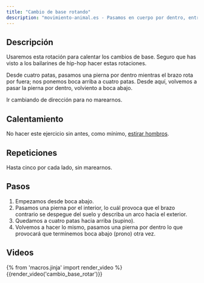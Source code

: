 ```yaml
---
title: "Cambio de base rotando"
description: "movimiento-animal.es - Pasamos en cuerpo por dentro, entre una mano y su pie contrario"
---
```


## Descripción

Usaremos esta rotación para calentar los cambios de base. Seguro que has visto a los bailarines de hip-hop hacer estas rotaciones. 

Desde cuatro patas, pasamos una pierna por dentro mientras el brazo rota por fuera; nos ponemos boca arriba a cuatro patas. Desde aquí, volvemos a pasar la pierna por dentro, volviento a boca abajo.

Ir cambiando de dirección para no marearnos.

## Calentamiento

No hacer este ejercicio sin antes, como mínimo, [estirar hombros](/calentar/estirar_hombros).

## Repeticiones

Hasta cinco por cada lado, sin marearnos.

## Pasos

1. Empezamos desde boca abajo.
2. Pasamos una pierna por el interior, lo cuál provoca que el brazo contrario se despegue del suelo y describa un arco hacia el exterior.
3. Quedamos a cuatro patas hacia arriba (supino).
4. Volvemos a hacer lo mismo, pasamos una pierna por dentro lo que provocará que terminemos boca abajo (prono) otra vez.

## Videos

{% from 'macros.jinja' import render_video %}
{{render_video('cambio_base_rotar')}}